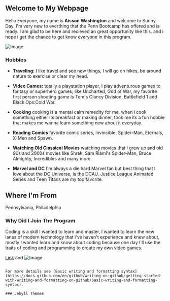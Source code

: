 ## Welcome to My Webpage
Hello Everyone, my name is **Aisson Washington** and welcome to Sunny Day. I'm very new to everthing that the Penn Bootcamp has offered and is ready. I am glad to be here and recieved an great opportunity like this. and i hope i get the chance to get know everyone in this program. 

![Image](src)

### Hobbies 
- **Traveling:** I like travel and see new things, I will go on hikes, be around nature to exercise or clear my head.

- **Video Games:** totally a playstation player, I play adventurous games to fantasy or superhero games, like Uncharted, God of War, my favorite first person shooting game is Tom's Clancy Division, Battlefield 1 and Black Ops:Cold War.

- **Cooking** cooking is a mental calm remedity for me, when i cook something either its breakfast or making dinner, took me its a fun hobbie that makes me wanna learn something new about it everyday.

- **Reading Comics** favorite comic series, Invincible, Spider-Man, Eternals, X-Men and Spawn.

- **Watching Old Classical Movies** watching movies that i grew up and old 90s and 2000s movies like Shrek, Sam Riami's Spider-Man, Bruce Almighty, Incredibles and many more.

- **Marvel and DC** I'm always a die hard Marvel fan but best thing that I love about the DC Universe, is the DCAU. Justice League Animated Series and Teen Titans are my top favorite.

## Where I'm From

Pennsylvania, Philadelphia 

### Why Did I Join The Program
Coding is a skill I wanted to learn and master, I wanted to learn the new lanes of modern technology that i've haven't experience and knew about, mostly I wanted learn and know about coding because one day I'll use the traits of coding and programming to create my own video games.



[Link](url) and ![Image](src)
```

For more details see [Basic writing and formatting syntax](https://docs.github.com/en/github/writing-on-github/getting-started-with-writing-and-formatting-on-github/basic-writing-and-formatting-syntax).

### Jekyll Themes


